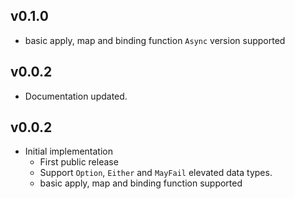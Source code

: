 ## v0.1.0
* basic apply, map and binding function `Async` version supported


## v0.0.2
* Documentation updated.


## v0.0.2
* Initial implementation
    * First public release
    * Support  `Option`, `Either` and `MayFail` elevated data types.
    * basic apply, map and binding function supported
